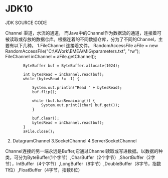 # JDK10
JDK SOURCE CODE

Channel
渠道，水流的通道， 而Java中的Channel作为数据流的通道，连接着可被读取或存放的数据仓库。根据连着的不同数据仓库，分为了不同的Channel，主要有以下几种。
1.FileChannel
连接着文件。
            RandomAccessFile aFile = new RandomAccessFile("C:\\AWork\\EMEA\\MIG\\parameters.txt", "rw");
            FileChannel inChannel = aFile.getChannel();

            ByteBuffer buf = ByteBuffer.allocate(1024);

            int bytesRead = inChannel.read(buf);
            while (bytesRead != -1) {

                System.out.println("Read " + bytesRead);
                buf.flip();

                while (buf.hasRemaining()) {
                    System.out.print((char) buf.get());
                }

                buf.clear();
                bytesRead = inChannel.read(buf);
            }
            aFile.close();

2. DatagramChannel
3.SocketChannel
4.ServerSocketChannel

Channel连接的另一端永远是Buffer,它通过Channel读取或写进数据。以数据的种类，可分为ByteBuffer(1个字节）,CharBuffer（2个字节）,ShortBuffer（2字节），IntBuffer（4个字节）,LongBuffer（8字节）,DoubleBuffer（8字节，指数11位）,FloatBuffer（4字节，指数8位）
